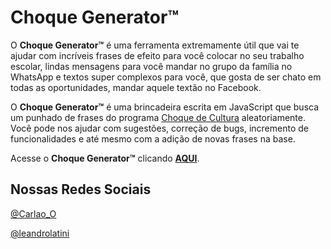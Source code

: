 Choque Generator™
==========
O **Choque Generator™** é uma ferramenta extremamente útil que vai te ajudar com incríveis frases de efeito para você colocar no seu trabalho escolar, lindas mensagens para você mandar no grupo da família no WhatsApp e textos super complexos para você, que gosta de ser chato em todas as oportunidades, mandar aquele textão no Facebook.

O **Choque Generator™** é uma brincadeira escrita em JavaScript que busca um punhado de frases do programa [Choque de Cultura](https://www.youtube.com/user/tvquase "Choque de Cultura") aleatoriamente. Você pode nos ajudar com sugestões, correção de bugs, incremento de funcionalidades e até mesmo com a adição de novas frases na base.

Acesse o **Choque Generator™** clicando **[AQUI](https://choquegenerator.com.br "Choque Generator")**.

Nossas Redes Sociais
----------
[@Carlao_O](https://twitter.com/Carlao_O "@Carlao_O")

[@leandrolatini](https://twitter.com/leandrolatini "@leandrolatini")